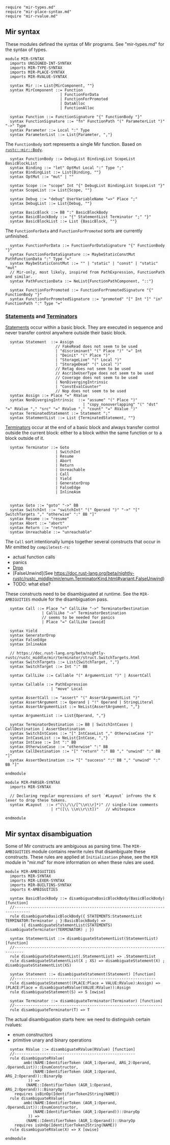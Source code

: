 ```k
require "mir-types.md"
require "mir-place-syntax.md"
require "mir-rvalue.md"
```

Mir syntax
----------

These modules defined the syntax of Mir programs. See "mir-types.md" for the syntax of types.

```k
module MIR-SYNTAX
  imports UNSIGNED-INT-SYNTAX
  imports MIR-TYPE-SYNTAX
  imports MIR-PLACE-SYNTAX
  imports MIR-RVALUE-SYNTAX
```

```k
  syntax Mir ::= List{MirComponent, ""}
  syntax MirComponent ::= Function
                        | FunctionForData
                        | FunctionForPromoted
                        | DataAlloc
                        | FunctionAlloc
```

```k
  syntax Function ::= FunctionSignature "{" FunctionBody "}"
  syntax FunctionSignature ::= "fn" FunctionPath "(" ParameterList ")" "->" Type
  syntax Parameter ::= Local ":" Type
  syntax ParameterList ::= List{Parameter, ","}
```

The `FunctionBody` sort represents a single Mir function. Based on [`rustc::mir::Body`](https://doc.rust-lang.org/beta/nightly-rustc/rustc_middle/mir/struct.Body.html).

```k
  syntax FunctionBody ::= DebugList BindingList ScopeList BasicBlockList
  syntax Binding ::= "let" OptMut Local ":" Type ";"
  syntax BindingList ::= List{Binding, ""}
  syntax OptMut ::= "mut" | ""

  syntax Scope ::= "scope" Int "{" DebugList BindingList ScopeList "}"
  syntax ScopeList ::= List{Scope, ""}

  syntax Debug ::= "debug" UserVariableName "=>" Place ";"
  syntax DebugList ::= List{Debug, ""}

  syntax BasicBlock ::= BB ":" BasicBlockBody
  syntax BasicBlockBody ::= "{" StatementList Terminator ";" "}"
  syntax BasicBlockList ::= List {BasicBlock, ""}
```

The `FunctionForData` and `FunctionForPromoted` sorts are currently unfinished.

```k
  syntax FunctionForData ::= FunctionForDataSignature "{" FunctionBody "}"
  syntax FunctionForDataSignature ::= MaybeStaticConstMut PathFunctionData ":" Type "="
  syntax MaybeStaticConstMut ::= "" | "static" | "const" | "static" "mut"
  // Mir-only, most likely, inspired from PathExpression, FunctionPath and similar.
  syntax PathFunctionData ::= NeList{FunctionPathComponent, "::"}
```

```k
  syntax FunctionForPromoted ::= FunctionForPromotedSignature "{" FunctionBody "}"
  syntax FunctionForPromotedSignature ::= "promoted" "[" Int "]" "in" FunctionPath ":" Type "="
```

### [Statements](https://doc.rust-lang.org/beta/nightly-rustc/rustc_middle/mir/enum.StatementKind.html) and [Terminators](https://doc.rust-lang.org/beta/nightly-rustc/rustc_middle/mir/enum.TerminatorKind.html)

[Statements](https://doc.rust-lang.org/beta/nightly-rustc/rustc_middle/mir/enum.StatementKind.html) occur within a basic block. They are executed in sequence and never transfer control anywhere outside their basic block.

```k
  syntax Statement  ::= Assign
                      // FakeRead does not seem to be used
                      | "discriminant" "(" Place ")" "=" Int
                      | "Deinit" "(" Place ")"
                      | "StorageLive" "(" Local ")"
                      | "StorageDead" "(" Local ")"
                      // Retag does not seem to be used
                      // AscribeUserType does not seem to be used
                      // Coverage does not seem to be used
                      | NonDivergingIntrinsic
                      | "ConstEvalCounter"
                      // Nop does not seem to be used
  syntax Assign ::= Place "=" RValue
  syntax NonDivergingIntrinsic  ::= "assume" "(" Place ")"
                                  | "copy_nonoverlapping" "(" "dst" "=" RValue "," "src" "=" RValue "," "count" "=" RValue ")"
  syntax TerminatedStatement ::= Statement ";"
  syntax StatementList ::= List {TerminatedStatement, ""}
```

[Terminators](https://doc.rust-lang.org/beta/nightly-rustc/rustc_middle/mir/enum.TerminatorKind.html) occur at the end of a basic block and always transfer control outside the current block: either to a block within the same function or to a block outside of it.

```k
  syntax Terminator ::= Goto
                      | SwitchInt
                      | Resume
                      | Abort
                      | Return
                      | Unreachable
                      | Call
                      | Yield
                      | GeneratorDrop
                      | FalseEdge
                      | InlineAsm


  syntax Goto ::= "goto" "->" BB
  syntax SwitchInt ::= "switchInt" "(" Operand ")" "->" "[" SwitchTargets "," "otherwise" ":" BB "]"
  syntax Resume ::= "resume"
  syntax Abort ::= "abort"
  syntax Return ::= "return"
  syntax Unreachable ::= "unreachable"
```

The `Call` sort intentionally lumps together several constructs that occur in Mir emitted by `compiletest-rs`:
* actual function calls
* panics
* [Drop](https://doc.rust-lang.org/beta/nightly-rustc/rustc_middle/mir/enum.TerminatorKind.html#variant.Drop)
* [FalseUnwind](See https://doc.rust-lang.org/beta/nightly-rustc/rustc_middle/mir/enum.TerminatorKind.html#variant.FalseUnwind)
* TODO: what else?

These constructs need to be disambiguated at runtime. See the `MIR-AMBIGUITIES` module for the disambiguation pass.

```k
  syntax Call ::= Place "=" CallLike "->" TerminatorDestination
                | CallLike "->" TerminatorDestination
                // seems to be needed for panics
                | Place "=" CallLike [avoid]

  syntax Yield
  syntax GeneratorDrop
  syntax FalseEdge
  syntax InlineAsm

  // https://doc.rust-lang.org/beta/nightly-rustc/rustc_middle/mir/terminator/struct.SwitchTargets.html
  syntax SwitchTargets ::= List{SwitchTarget, ","}
  syntax SwitchTarget ::= Int ":" BB

  syntax CallLike ::= Callable "(" ArgumentList ")" | AssertCall

  syntax Callable ::= PathExpression
                    | "move" Local

  syntax AssertCall ::= "assert" "(" AssertArgumentList ")"
  syntax AssertArgument ::= Operand | "!" Operand | StringLiteral
  syntax AssertArgumentList ::= NeList{AssertArgument, ","}

  syntax ArgumentList ::= List{Operand, ","}

  syntax TerminatorDestination ::= BB | SwitchIntCases | CallDestination | AssertDestination
  syntax SwitchIntCases ::= "[" IntCaseList "," OtherwiseCase "]"
  syntax IntCaseList ::= NeList{IntCase, ","}
  syntax IntCase ::= Int ":" BB
  syntax OtherwiseCase ::= "otherwise" ":" BB
  syntax CallDestination ::= "[" "return" ":" BB "," "unwind" ":" BB "]"
  syntax AssertDestination ::= "[" "success" ":" BB "," "unwind" ":" BB "]"
```

```k
endmodule
```

```k
module MIR-PARSER-SYNTAX
  imports MIR-SYNTAX

  // Declaring regular expressions of sort `#Layout` infroms the K lexer to drop these tokens.
  syntax #Layout  ::= r"(\\/\\/[^\\n\\r]*)" // single-line comments
                    | r"([\\ \\n\\r\\t])"   // whitespace

endmodule
```

Mir syntax disambiguation
-------------------------

Some of Mir constructs are ambiguous as parsing time. The `MIR-AMBIGUITIES` module contains rewrite rules that disambiguate these constructs.
These rules are applied at `Initialization` phase, see the `MIR` module in "mir.md" for more information on when these rules are used.

```k
module MIR-AMBIGUITIES
  imports MIR-SYNTAX
  imports MIR-LEXER-SYNTAX
  imports MIR-BUILTINS-SYNTAX
  imports K-AMBIGUITIES
```

```k
  syntax BasicBlockBody ::= disambiguateBasicBlockBody(BasicBlockBody) [function]
  //-----------------------------------------------------------------------------
  rule disambiguateBasicBlockBody({ STATEMENTS:StatementList TERMINATOR:Terminator ; }:BasicBlockBody) =>
       ({ disambiguateStatementList(STATEMENTS) disambiguateTerminator(TERMINATOR) ; })

  syntax StatementList ::= disambiguateStatementList(StatementList) [function]
  //--------------------------------------------------------------------------
  rule disambiguateStatementList(.StatementList) => .StatementList
  rule disambiguateStatementList(X ; XS) => disambiguateStatement(X) ; disambiguateStatementList(XS)

  syntax Statement ::= disambiguateStatement(Statement) [function]
  //--------------------------------------------------------------
  rule disambiguateStatement((PLACE:Place = VALUE:RValue):Assign) => (PLACE:Place = disambiguateRValue(VALUE:RValue)):Assign
  rule disambiguateStatement(S) => S [owise]

  syntax Terminator ::= disambiguateTerminator(Terminator) [function]
  //-----------------------------------------------------------------
  rule disambiguateTerminator(T) => T
```

The actual disambiguation starts here: we need to distinguish certain rvalues:
* enum constructors
* primitive unary and binary operations

```k
  syntax RValue ::= disambiguateRValue(RValue) [function]
  //-----------------------------------------------------
  rule disambiguateRValue(
        amb((NAME:IdentifierToken (AGR_1:Operand, ARG_2:Operand, .OperandList))::EnumConstructor,
            (NAME:IdentifierToken (AGR_1:Operand, ARG_2:Operand))::BinaryOp
          )) =>
         (NAME::IdentifierToken (AGR_1:Operand, ARG_2:Operand))::BinaryOp
    requires isBinOp(IdentifierToken2String(NAME))
  rule disambiguateRValue(
        amb((NAME:IdentifierToken (AGR_1:Operand, .OperandList))::EnumConstructor,
            (NAME:IdentifierToken (AGR_1:Operand))::UnaryOp
          )) =>
         (NAME::IdentifierToken (AGR_1:Operand))::UnaryOp
    requires isUnOp(IdentifierToken2String(NAME))
  rule disambiguateRValue(X) => X [owise]
```

```k
endmodule
```
